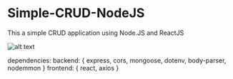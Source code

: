 # Simple-CRUD-NodeJS
This a simple CRUD application using Node.JS and ReactJS

![alt text](https://i.ibb.co/HTZ32wy/Screenshot-2021-04-14-Data-Penduduk.png")

dependencies:
backend: { express, cors, mongoose, dotenv, body-parser, nodemmon }
frontend: { react, axios }
